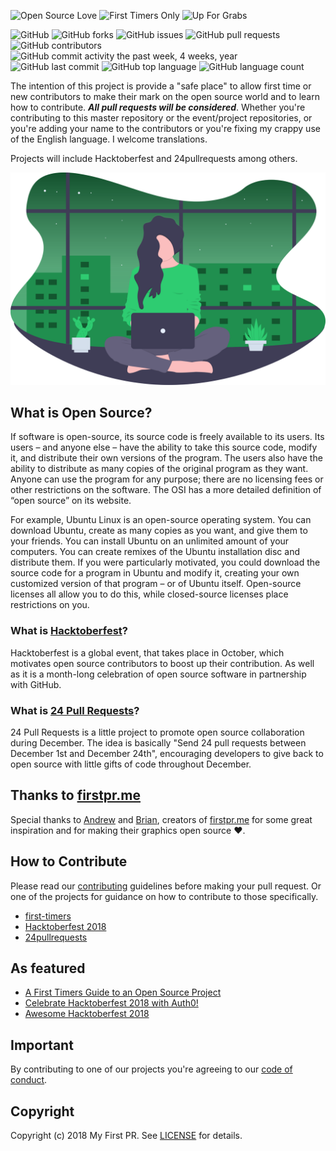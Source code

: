 ![Open Source Love](https://img.shields.io/badge/Open%20Source-%E2%9D%A4-pink.svg)
![First Timers Only](https://img.shields.io/badge/first--timers--only-friendly-blue.svg?style=flat)
![Up For Grabs](https://img.shields.io/badge/up--for--grabs-friendly-green.svg?style=flat)

![GitHub](https://img.shields.io/github/license/my-first-pr/my-first-pr.github.io.svg)
![GitHub forks](https://img.shields.io/github/forks/my-first-pr/my-first-pr.github.io.svg)
![GitHub issues](https://img.shields.io/github/issues/my-first-pr/my-first-pr.github.io.svg)
![GitHub pull requests](https://img.shields.io/github/issues-pr/my-first-pr/my-first-pr.github.io.svg) 
![GitHub contributors](https://img.shields.io/github/contributors/my-first-pr/my-first-pr.github.io.svg) 
![GitHub commit activity the past week, 4 weeks, year](https://img.shields.io/github/commit-activity/w/my-first-pr/my-first-pr.github.io.svg)
![GitHub last commit](https://img.shields.io/github/last-commit/my-first-pr/my-first-pr.github.io.svg)
![GitHub top language](https://img.shields.io/github/languages/top/my-first-pr/my-first-pr.github.io.svg)
![GitHub language count](https://img.shields.io/github/languages/count/my-first-pr/my-first-pr.github.io.svg)

The intention of this project is provide a "safe place" to allow first time or new contributors to make their mark on the open source world and to learn how to contribute. ***All pull requests will be considered***. Whether you're contributing to this master repository or the event/project repositories, or you're adding your name to the contributors or you're fixing my crappy use of the English language. I welcome translations.

Projects will include Hacktoberfest and 24pullrequests among others.

![My First PR](assets/images/undraw_working_late_pukg.svg)

## What is Open Source?

If software is open-source, its source code is freely available to its users. Its users – and anyone else – have the ability to take this source code, modify it, and distribute their own versions of the program. The users also have the ability to distribute as many copies of the original program as they want. Anyone can use the program for any purpose; there are no licensing fees or other restrictions on the software. The OSI has a more detailed definition of “open source” on its website.

For example, Ubuntu Linux is an open-source operating system. You can download Ubuntu, create as many copies as you want, and give them to your friends. You can install Ubuntu on an unlimited amount of your computers. You can create remixes of the Ubuntu installation disc and distribute them. If you were particularly motivated, you could download the source code for a program in Ubuntu and modify it, creating your own customized version of that program – or of Ubuntu itself. Open-source licenses all allow you to do this, while closed-source licenses place restrictions on you.

### What is [Hacktoberfest](https://hacktoberfest.digitalocean.com/)?

Hacktoberfest is a global event, that takes place in October, which motivates open source contributors to boost up their contribution. As well as it is a month-long celebration of open source software in partnership with GitHub.

### What is [24 Pull Requests](https://24pullrequests.com/)?

24 Pull Requests is a little project to promote open source collaboration during December. The idea is basically "Send 24 pull requests between December 1st and December 24th", encouraging developers to give back to open source with little gifts of code throughout December.

## Thanks to [firstpr.me](http://firstpr.me/)

Special thanks to <a href='https://twitter.com/teabass'>Andrew</a> and <a href='https://twitter.com/itsbriannelson'>Brian</a>, creators of [firstpr.me](http://firstpr.me/) for some great inspiration and for making their graphics open source ❤.

## How to Contribute

Please read our [contributing](CONTRIBUTING.md) guidelines before making your pull request. Or one of the projects for guidance on how to contribute to those specifically.

- [first-timers](/first-timers)
- [Hacktoberfest 2018](/hacktoberfest-2018)
- [24pullrequests](/24pullrequests-2018)

## As featured

- [A First Timers Guide to an Open Source Project](http://auth0.com/blog/a-first-timers-guide-to-an-open-source-project)
- [Celebrate Hacktoberfest 2018 with Auth0!](https://auth0.com/blog/celebrate-hacktoberfest-with-auth0/)
- [Awesome Hacktoberfest 2018](https://github.com/my-first-pr/awesome-hacktoberfest-2018)

## Important

By contributing to one of our projects you're agreeing to our [code of conduct](CODE_OF_CONDUCT.md). 

## Copyright

Copyright (c) 2018 My First PR. See [LICENSE](LICENSE) for details.